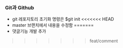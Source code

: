### Git과 Github
* git 레포지토리 초기화 명령은 $git init
<<<<<<< HEAD
* master 브랜치에서 내용을 수정함
=======
* 댓글기능 개발 추가
>>>>>>> feat/comment
